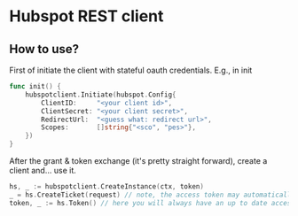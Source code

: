 Hubspot REST client
===========

How to use?
------

First of initiate the client with stateful oauth credentials. E.g., in init

```go
func init() {
	hubspotclient.Initiate(hubspot.Config{
		ClientID:     "<your client id>",
		ClientSecret: "<your client secret>",
		RedirectUrl:  "<guess what: redirect url>",
		Scopes:       []string{"<sco", "pes>"},
	})
}
```

After the grant & token exchange (it's pretty straight forward), create a client and... use it.

```go
hs, _ := hubspotclient.CreateInstance(ctx, token)
_ = hs.CreateTicket(request) // note, the access token may automatically refresh here if it is expired
token, _ := hs.Token() // here you will always have an up to date access token
```
